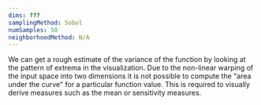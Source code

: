 ```yaml
---
dims: ???
samplingMethod: Sobol
numSamples: 50
neighborhoodMethod: N/A
---
```


We can get a rough estimate of the variance of the function by looking at
the pattern of extrema in the visualization. Due to the non-linear warping
of the input space into two dimensions it is not possible to compute the
"area under the curve" for a particular function value. This is required to
visually derive measures such as the mean or sensitivity measures.


